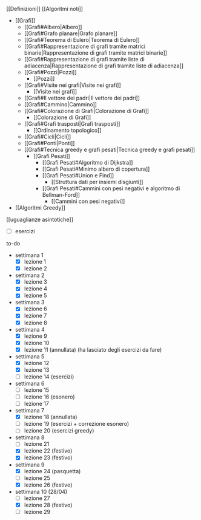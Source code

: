 [[Definizioni]]
[[Algoritmi noti]]
- [[Grafi]]
	- [[Grafi#Albero|Albero]]
	- [[Grafi#Grafo planare|Grafo planare]]
	- [[Grafi#Teorema di Eulero|Teorema di Eulero]]
	- [[Grafi#Rappresentazione di grafi tramite matrici binarie|Rappresentazione di grafi tramite matrici binarie]]
	- [[Grafi#Rappresentazione di grafi tramite liste di adiacenza|Rappresentazione di grafi tramite liste di adiacenza]]
	- [[Grafi#Pozzi|Pozzi]]
		- [[Pozzi]]
	- [[Grafi#Visite nei grafi|Visite nei grafi]]
		- [[Visite nei grafi]]
	- [[Grafi#Il vettore dei padri|Il vettore dei padri]]
	- [[Grafi#Cammino|Cammino]]
	- [[Grafi#Colorazione di Grafi|Colorazione di Grafi]]
		- [[Colorazione di Grafi]]
	- [[Grafi#Grafi trasposti|Grafi trasposti]]
		- [[Ordinamento topologico]]
	- [[Grafi#Cicli|Cicli]]
	- [[Grafi#Ponti|Ponti]]
	- [[Grafi#Tecnica greedy e grafi pesati|Tecnica greedy e grafi pesati]]
		- [[Grafi Pesati]]
			- [[Grafi Pesati#Algoritmo di Dijkstra]]
			- [[Grafi Pesati#Minimo albero di copertura]]
			- [[Grafi Pesati#Union e Find]]
				- [[Struttura dati per insiemi disgiunti]]
			- [[Grafi Pesati#Cammini con pesi negativi e algoritmo di Bellman-Ford]]
				- [[Cammini con pesi negativi]]
- [[Algoritmi Greedy]]



[[uguaglianze asintotiche]]

- [ ] esercizi

to-do
- settimana 1
	- [x] lezione 1
	- [x] lezione 2
- settimana 2
	- [x] lezione 3
	- [x] lezione 4
	- [x] lezione 5
- settimana 3
	- [x] lezione 6
	- [x] lezione 7
	- [x] lezione 8
- settimana 4
	- [x] lezione 9
	- [x] lezione 10
	- [x] lezione 11 (annullata) (ha lasciato degli esercizi da fare)
- settimana 5
	- [x] lezione 12
	- [x] lezione 13
	- [ ] lezione 14 (esercizi)
- settimana 6
	- [ ] lezione 15
	- [ ] lezione 16 (esonero)
	- [ ] lezione 17
- settimana 7
	- [x] lezione 18 (annullata)
	- [ ] lezione 19 (esercizi + correzione esonero)
	- [ ] lezione 20 (esercizi greedy)
- settimana 8
	- [ ] lezione 21
	- [x] lezione 22 (festivo)
	- [x] lezione 23 (festivo)
- settimana 9
	- [x] lezione 24 (pasquetta)
	- [ ] lezione 25
	- [x] lezione 26  (festivo)
- settimana 10 (28/04)
	- [ ] lezione 27
	- [x] lezione 28 (festivo)
	- [ ] lezione 29
